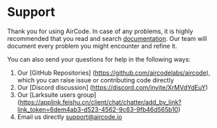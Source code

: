 # Support 
 
Thank you for using AirCode. In case of any problems, it is highly recommended that you read and search [documentation](https://docs.aircode.io). Our team will document every problem you might encounter and refine it. 
 
You can also send your questions for help in the following ways: 
 
1. Our [GitHub Repositories] (https://github.com/aircodelabs/aircode), which you can raise issue or contributing code directly 
2. Our [Discord discussion] (https://discord.com/invite/XrMVdYdEuY) 
3. Our [Larksuite users group] (https://applink.feishu.cn/client/chat/chatter/add_by_link?link_token=6dem4ab3-d523-4562-9c63-9fb46d565b10) 
4. Email us directly support@aircode.io


